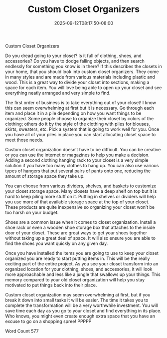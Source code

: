 ﻿---
title: "Custom Closet Organizers"
date: 2025-09-12T08:17:50-08:00
description: "Closet Organizers txt Tips for Web Success"
featured_image: "/images/Closet Organizers txt.jpg"
tags: ["Closet Organizers txt"]
---

Custom Closet Organizers

Do you dread going to your closet? Is it full of clothing, shoes, and accessories? Do you have to dodge falling objects, and then search endlessly for something you know is in there? If this describes the closets in your home, that you should look into custom closet organizers. They come in many styles and are made from various materials including plastic and wood. This is a great way to divide your closet into sections, making a space for each item. You will love being able to open up your closet and see everything neatly arranged and very simple to find. 

The first order of business is to take everything out of your closet! I know this can seem overwhelming at first but it is necessary. Go through each item and place it in a pile depending on how you want things to be organized. Some people choose to organize their closet by colors of the clothing; others do it by the style of the clothing with piles for blouses, skirts, sweaters, etc. Pick a system that is going to work well for you. Once you have all of your piles in place you can start allocating closet space to meet those needs.

Custom closet organization doesn’t have to be difficult. You can be creative or you can use the internet or magazines to help you make a decision. Adding a second clothing hanging rack to your closet is a very simple solution if you have too many clothes to hang up. You can also use various types of hangers that put several pairs of pants onto one, reducing the amount of storage space they take up.

 You can choose from various dividers, shelves, and baskets to customize your closet storage space. Many closets have a deep shelf on top but it is hard to keep piling more stuff on it. Putting in shelves or dividers will help you use more of that available storage space at the top of your closet. These products are quite inexpensive so organizing your closet won’t be too harsh on your budget. 

Shoes are a common issue when it comes to closet organization. Install a shoe rack or even a wooden shoe storage box that attaches to the inside door of your closet. These are great ways to get your shoes together without taking up a great deal of space. It will also ensure you are able to find the shoes you want quickly on any given day.

Once you have installed the items you are going to use to keep your closet organized you are ready to start putting items in. This will be the really exciting part of the entire project. As you see your closet transform into an organized location for your clothing, shoes, and accessories, it will look more approachable and less like a jungle that swallows up your things. This memory compared to your old closet organization will help you stay motivated to put things back into their place.

Custom closet organization may seem overwhelming at first, but if you break it down into small tasks it will be easier. The time it takes you to complete the transformation will be a very worthwhile investment. You will save time each day as you go to your closet and find everything in its place. Who knows, you might even create enough extra space that you have an excuse to go on a shopping spree!
PPPPP

Word Count 577



